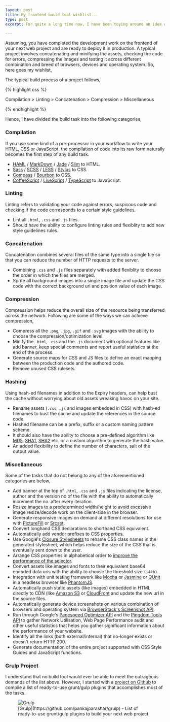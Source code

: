 ```yaml
---
layout: post
title: My frontend build tool wishlist...
type: post
excerpt: For quite a long time now, I have been toying around an idea of a perfect build tool to deploy front-end projects. This article is all about my wishlist from such a tool.

---
```


Assuming, you have completed the development work on the frontend of your next web project and are ready to deploy it in production. A typical project involves concatenating and minifying the assets, checking the code for errors, compressing the images and testing it across different combination and breed of browsers, devices and operating system. So, here goes my wishlist,

The typical build process of a project follows,

{% highlight css %}

Compilation > Linting > Concatenation > Compression > Miscellaneous

{% endhighlight %}

Hence, I have divided the build task into the following categories,

### Compilation

If you use some kind of a pre-processor in your workflow to write your HTML, CSS or JavaScript, the compilation of code into its raw form naturally becomes the first step of any build task.

- [HAML](http://haml.info/) / [MarkDown](https://daringfireball.net/projects/markdown/) / [Jade](http://jade-lang.com/) / [Slim](http://jade-lang.com/) to HTML.
- [Sass](http://sass-lang.com/) / [SCSS](http://sass-lang.com/) / [LESS](http://lesscss.org/) / [Stylus](http://learnboost.github.io/stylus/) to CSS.
- [Compass](http://compass-style.org/) / [Bourbon](http://bourbon.io/) to CSS.
- [CoffeeScript](http://coffeescript.org/) / [LiveScript](http://livescript.net/) / [TypeScript](http://www.typescriptlang.org/) to JavaScript.

### Linting

Linting refers to validating your code against errors, suspicous code and checking if the code corresponds to a certain style guidelines.

- Lint all `.html`, `.css` and `.js` files.
- Should have the ability to configure linting rules and flexiblity to add new style guidelines rules.

### Concatenation

Concatenation combines several files of the same type into a single file so that you can reduce the number of HTTP requests to the server.

- Combining `.css` and `.js` files separately with added flexiblity to choose the order in which the files are merged.
- Sprite all background images into a single image file and update the CSS code with the correct background url and position value of each image.

### Compression

Compression helps reduce the overall size of the resource being transferred across the network. Following are some of the ways we can achieve compression,

- Compress all the `.png`, `.jpg`, `.gif` and `.svg` images with the ability to choose the compression/optimization level.
- Minify the `.html`, `.css` and the `.js` document with optional features like add banner, keep special comments and report useful statistics at the end of the process.
- Generate source maps for CSS and JS files to define an exact mapping between the production code and the authored code.
- Remove unused CSS rulesets.

### Hashing

Using hash-ed filenames in addition to the Expiry headers, can help bust the cache without worrying about old assets wreaking havoc on your site.

- Rename assets (`.css`, `.js` and images embedded in CSS) with hash-ed filenames to bust the cache and update the references in the source code.
- Hashed filename can be a prefix, suffix or a custom naming pattern scheme.
- It should also have the ability to choose a pre-defined algorithm like [MD5](http://en.wikipedia.org/wiki/MD5), [SHA1](http://en.wikipedia.org/wiki/SHA-1), [SHA2](http://en.wikipedia.org/wiki/SHA-2) etc. or a custom algorithm to generate the hash value.
- An added flexibility to define the number of characters, salt of the output value.

### Miscellaneous

Some of the tasks that do not belong to any of the aforementioned categories are below,

- Add banner at the top of `.html`, `.css` and `.js` files indicating the license, author and the version no of the file with the ability to automatically increment the no. after every iteration.
- Resize images to a predetermined width/height to avoid excessive image resize/decode work on the client-side in the browser.
- Generate responsive images on demand at different resolutions for use with [PictureFill](https://github.com/scottjehl/picturefill) or [Srcset](http://www.w3.org/html/wg/drafts/srcset/w3c-srcset/).
- Convert longhand CSS declarations to shorthand CSS equivalent.
- Automatically add vendor prefixes to CSS properties.
- Use Google's [Closure Stylesheets](https://code.google.com/p/closure-stylesheets/#Renaming) to rename CSS class names in the generated stylesheet, which helps reduce the size of the CSS that is eventually sent down to the user.
- Arrange CSS properties in alphabetical order to [improve the performance of the selector](http://coding.smashingmagazine.com/2012/10/02/csscomb-tool-sort-css-properties/).
- Convert assets like images and fonts to their equivalent base64 encoded data uris with the ability to choose the threshold size `(~4kb)`.
- Integration with unit testing framework like [Mocha](http://visionmedia.github.io/mocha/) or [Jasmine](http://pivotal.github.io/jasmine/) or [QUnit](http://qunitjs.com/) in a headless browser like [PhantomJS](http://phantomjs.org/).
- Automatically push static assets (like images) embedded in HTML directly to CDN (like [Amazon S3](http://aws.amazon.com/s3/) or [CloudFront](http://aws.amazon.com/cloudfront/) and update the new url in the source files.
- Automatically generate device screenshots on various combination of browsers and operating system via [BrowserStack's Screenshot API](http://www.browserstack.com/screenshots/api).
- Run through Google's [Pagespeed Optimizer API](https://developers.google.com/speed/pagespeed/) and the [Pingdom Tools API](http://tools.pingdom.com/) to gather Network Utilisation, Web Page Performance audit and other useful statistics that helps you gather significant information about the performance of your website.
- Identify all the links (both external/internal) that no-longer exists or doesn't return HTTP 200.
- Generate documentation of the entire project supported with CSS Style Guides and JavaScript functions.

### Grulp Project

I understand that no build tool would ever be able to meet the outrageous demands of the list above. However, I started with a [project on Github](https://github.com/pankajparashar/grulp) to compile a list of ready-to-use grunt/gulp plugins that accomplishes most of the tasks.

<figure>
    <img alt="Grulp" src="http://res.cloudinary.com/dw9fem4ki/image/upload/v1391875671/Grulp_d1t3u6.png" style="border-bottom: 1px solid #eee; padding: 0 0 0 0em;">
    <figcaption>[Grulp](https://github.com/pankajparashar/grulp) - List of ready-to-use grunt/gulp plugins to build your next web project.</figcaption>
</figure>
